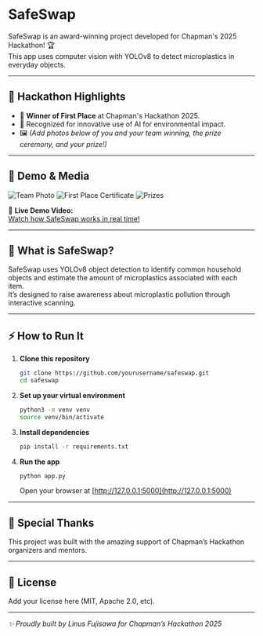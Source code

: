# SafeSwap

SafeSwap is an award-winning project developed for Chapman's 2025 Hackathon! 🏆  
This app uses computer vision with YOLOv8 to detect microplastics in everyday objects.

---

## 🥇 Hackathon Highlights

- 🎉 **Winner of First Place** at Chapman's Hackathon 2025.
- 🏅 Recognized for innovative use of AI for environmental impact.
- 🖼️ _(Add photos below of you and your team winning, the prize ceremony, and your prize!)_

---

## 📸 Demo & Media

![Team Photo](images/team_winning_photo.jpg)
![First Place Certificate](images/first_place_certificate.jpg)
![Prizes](images/prizes.jpg)

🎥 **Live Demo Video:**  
[Watch how SafeSwap works in real time!](link-to-your-demo-video)

---

## 🚀 What is SafeSwap?

SafeSwap uses YOLOv8 object detection to identify common household objects and estimate the amount of microplastics associated with each item.  
It’s designed to raise awareness about microplastic pollution through interactive scanning.

---

## ⚡️ How to Run It

1. **Clone this repository**
   ```bash
   git clone https://github.com/yourusername/safeswap.git
   cd safeswap
   ```

2. **Set up your virtual environment**
   ```bash
   python3 -m venv venv
   source venv/bin/activate
   ```

3. **Install dependencies**
   ```bash
   pip install -r requirements.txt
   ```

4. **Run the app**
   ```bash
   python app.py
   ```
   Open your browser at [http://127.0.0.1:5000](http://127.0.0.1:5000)

---

## 🙌 Special Thanks

This project was built with the amazing support of Chapman’s Hackathon organizers and mentors.

---

## 📄 License

Add your license here (MIT, Apache 2.0, etc).

---

_✨ Proudly built by Linus Fujisawa for Chapman’s Hackathon 2025_
